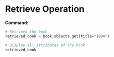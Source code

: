 # Retrieve Operation

**Command:**

```python
# Retrieve the book
retrieved_book = Book.objects.get(title="1984")

# Display all attributes of the book
retrieved_book
```
